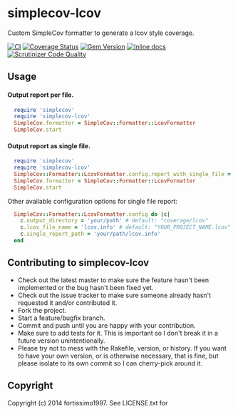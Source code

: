# simplecov-lcov

Custom SimpleCov formatter to generate a lcov style coverage.

[![CI](https://github.com/fortissimo1997/simplecov-lcov/actions/workflows/ci.yml/badge.svg)](https://github.com/fortissimo1997/simplecov-lcov/actions/workflows/ci.yml)
[![Coverage Status](https://img.shields.io/coveralls/fortissimo1997/simplecov-lcov.svg)](https://coveralls.io/r/fortissimo1997/simplecov-lcov)
[![Gem Version](https://badge.fury.io/rb/simplecov-lcov.svg)](https://badge.fury.io/rb/simplecov-lcov)
[![Inline docs](https://inch-ci.org/github/fortissimo1997/simplecov-lcov.svg?branch=master)](https://inch-ci.org/github/fortissimo1997/simplecov-lcov)
[![Scrutinizer Code Quality](https://scrutinizer-ci.com/g/fortissimo1997/simplecov-lcov/badges/quality-score.png?b=master)](https://scrutinizer-ci.com/g/fortissimo1997/simplecov-lcov/?branch=master)

## Usage

#### Output report per file.

```Ruby
  require 'simplecov'
  require 'simplecov-lcov'
  SimpleCov.formatter = SimpleCov::Formatter::LcovFormatter
  SimpleCov.start
```

#### Output report as single file.

```Ruby
  require 'simplecov'
  require 'simplecov-lcov'
  SimpleCov::Formatter::LcovFormatter.config.report_with_single_file = true
  SimpleCov.formatter = SimpleCov::Formatter::LcovFormatter
  SimpleCov.start
```

Other available configuration options for single file report:

```Ruby
  SimpleCov::Formatter::LcovFormatter.config do |c|
    c.output_directory = 'your/path' # default: "coverage/lcov"
    c.lcov_file_name = 'lcov.info' # default: "YOUR_PROJECT_NAME.lcov"
    c.single_report_path = 'your/path/lcov.info'
  end
```

## Contributing to simplecov-lcov

* Check out the latest master to make sure the feature hasn't been implemented or the bug hasn't been fixed yet.
* Check out the issue tracker to make sure someone already hasn't requested it and/or contributed it.
* Fork the project.
* Start a feature/bugfix branch.
* Commit and push until you are happy with your contribution.
* Make sure to add tests for it. This is important so I don't break it in a future version unintentionally.
* Please try not to mess with the Rakefile, version, or history. If you want to have your own version, or is otherwise necessary, that is fine, but please isolate to its own commit so I can cherry-pick around it.

## Copyright

Copyright (c) 2014 fortissimo1997. See LICENSE.txt for
